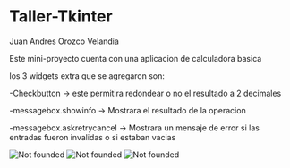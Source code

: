 # Taller-Tkinter
Juan Andres Orozco Velandia

Este mini-proyecto cuenta con una aplicacion de calculadora basica

los 3 widgets extra que se agregaron son:

  -Checkbutton -> este permitira redondear o no el resultado a 2 decimales

  -messagebox.showinfo -> Mostrara el resultado de la operacion

  -messagebox.askretrycancel -> Mostrara un mensaje de error si las entradas fueron invalidas o si estaban vacias
 
 ![Not founded](https://github.com/jorozcove/Taller-Tkinter/blob/main/img/Imagen1.png?raw=true)
 ![Not founded](https://github.com/jorozcove/Taller-Tkinter/blob/main/img/Imagen2.png?raw=true)
 ![Not founded](https://github.com/jorozcove/Taller-Tkinter/blob/main/img/Imagen3.png?raw=true)
  

